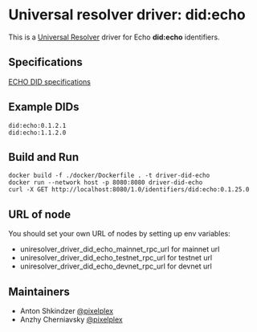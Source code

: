# Universal resolver driver: did:echo

This is a [Universal Resolver](https://github.com/decentralized-identity/universal-resolver/) driver for Echo **did:echo** identifiers.

## Specifications
[ECHO DID specifications](echo_did_specifications.md)

## Example DIDs

```
did:echo:0.1.2.1
did:echo:1.1.2.0
```

## Build and Run

```
docker build -f ./docker/Dockerfile . -t driver-did-echo
docker run --network host -p 8080:8080 driver-did-echo
curl -X GET http://localhost:8080/1.0/identifiers/did:echo:0.1.25.0
```

## URL of node

You should set your own URL of nodes by setting up env variables:

* uniresolver_driver_did_echo_mainnet_rpc_url for mainnet url
* uniresolver_driver_did_echo_testnet_rpc_url for testnet url
* uniresolver_driver_did_echo_devnet_rpc_url for devnet url

## Maintainers

- Anton Shkindzer [@pixelplex](https://github.com/nikonok)
- Anzhy Cherniavsky [@pixelplex](https://github.com/anzhy-chernyavski)
